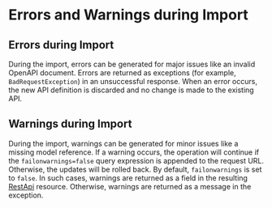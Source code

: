 # Errors and Warnings during Import<a name="api-gateway-import-api-errors-warnings"></a>

## Errors during Import<a name="api-gateway-import-api-errors"></a>

 During the import, errors can be generated for major issues like an invalid OpenAPI document\. Errors are returned as exceptions \(for example, `BadRequestException`\) in an unsuccessful response\. When an error occurs, the new API definition is discarded and no change is made to the existing API\. 

## Warnings during Import<a name="api-gateway-import-api-warnings"></a>

 During the import, warnings can be generated for minor issues like a missing model reference\. If a warning occurs, the operation will continue if the `failonwarnings=false` query expression is appended to the request URL\. Otherwise, the updates will be rolled back\. By default, `failonwarnings` is set to `false`\. In such cases, warnings are returned as a field in the resulting [RestApi](https://docs.aws.amazon.com/apigateway/api-reference/resource/rest-api/) resource\. Otherwise, warnings are returned as a message in the exception\. 